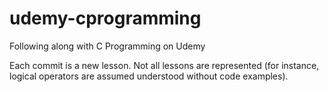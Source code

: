 # udemy-cprogramming
Following along with C Programming on Udemy

Each commit is a new lesson.  Not all lessons are represented (for instance, logical operators are assumed understood without code examples).
